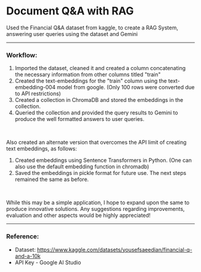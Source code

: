 # Document Q&A with RAG
Used the Financial Q&A dataset from kaggle, to create a RAG System, answering user queries using the dataset and Gemini

---

### Workflow:
1. Imported the dataset, cleaned it and created a column concatenating the necessary information from other columns titled "train"
2. Created the text-embeddings for the "train" column using the text-embedding-004 model from google. (Only 100 rows were converted due to API restrictions)
3. Created a collection in ChromaDB and stored the embeddings in the collection.
4. Queried the collection and provided the query results to Gemini to produce the well formatted answers to user queries.

<br/>

Also created an alternate version that overcomes the API limit of creating text embeddings, as follows:
1. Created embeddings using Sentence Transformers in Python. (One can also use the default embedding function in chromadb)
2. Saved the embeddings in pickle format for future use. The next steps remained the same as before.

<br/>

While this may be a simple application, I hope to expand upon the same to produce innovative solutions.
Any suggestions regarding improvements, evaluation and other aspects would be highly appreciated!
<br/>

---

### Reference:
* Dataset: https://www.kaggle.com/datasets/yousefsaeedian/financial-q-and-a-10k
* API Key - Google AI Studio
